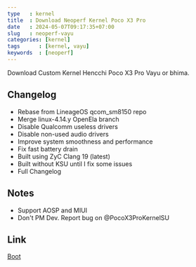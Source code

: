 ```yaml
---
type   : kernel
title  : Download Neoperf Kernel Poco X3 Pro
date   : 2024-05-07T09:17:35+07:00
slug   : neoperf-vayu
categories: [kernel]
tags      : [kernel, vayu]
keywords  : [neoperf]
---
```


Download Custom Kernel Hencchi Poco X3 Pro Vayu or bhima.

## Changelog
- Rebase from LineageOS qcom_sm8150 repo
- Merge linux-4.14.y OpenEla branch
- Disable Qualcomm useless drivers
- Disable non-used audio drivers
- Improve system smoothness and performance
- Fix fast battery drain
- Built using ZyC Clang 19 (latest)
- Built without KSU until I fix some issues
- Full Changelog

## Notes
- Support AOSP and MIUI
- Don't PM Dev. Report bug on @PocoX3ProKernelSU


## Link
[Boot](https://github.com/chiteroman/kernel_vayu/releases/latest)

